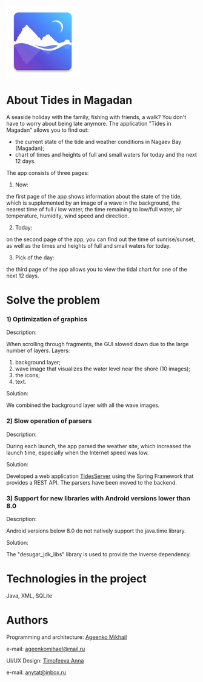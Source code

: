 ![123](https://github.com/millerM907/forecast_Inflows/blob/master/app/src/main/res/mipmap-xxxhdpi/ic_launcher2.png)

# About Tides in Magadan

A seaside holiday with the family, fishing with friends, a walk? You don't have to worry about being late anymore. The application "Tides in Magadan" allows you to find out: 
- the current state of the tide and weather conditions in Nagaev Bay (Magadan); 
- chart of times and heights of full and small waters for today and the next 12 days.

The app consists of three pages:
1) Now:

the first page of the app shows information about the state of the tide,
which is supplemented by an image of a wave in the background, the nearest time of full / low water,
the time remaining to low/full water, air temperature,
humidity, wind speed and direction.

2) Today:

on the second page of the app, you can find out the time of sunrise/sunset,
as well as the times and heights of full and small waters for today.

3) Pick of the day:

the third page of the app allows you to view the tidal chart for one of the next 12 days.


# Solve the problem
### 1) Optimization of graphics
Description:

When scrolling through fragments, the GUI slowed down due to the large number of layers. Layers:
  1) background layer;
  2) wave image that visualizes the water level near the shore (10 images);
  3) the icons;
  4) text.
  
Solution:

We combined the background layer with all the wave images.

### 2) Slow operation of parsers
Description:

During each launch, the app parsed the weather site, which increased the launch time, especially when the Internet speed was low.

Solution:

Developed a web application [TidesServer](https://github.com/millerM907/TidesServer) using the Spring Framework that provides a REST API.
The parsers have been moved to the backend.

### 3) Support for new libraries with Android versions lower than 8.0
Description:

Android versions below 8.0 do not natively support the java.time library.

Solution:

The "desugar_jdk_libs" library is used to provide the inverse dependency.



# Technologies in the project
Java, XML, SQLite


# Authors
Programming and architecture: [Ageenko Mikhail](https://github.com/millerM907)

e-mail: ageenkomihael@mail.ru

UI/UX Design: [Timofeeva Anna](https://github.com/timofann)

e-mail: anytat@inbox.ru

